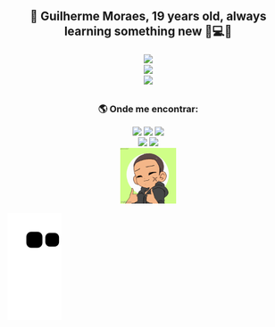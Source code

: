 ## <p align='center'>👋 Guilherme Moraes, 19 years old, always learning something new 💜💻💬</p>

<div align="center">
  <picture >
    <source
      srcset="https://github-readme-stats-git-masterrstaa-rickstaa.vercel.app/api?username=guilhermemoraes1&show_icons=true&theme=ocean_dark&rank_icon=github"
      media="(prefers-color-scheme: dark)"
    />
    <source
      srcset="https://github-readme-stats-git-masterrstaa-rickstaa.vercel.app/api?username=guilhermemoraes1&show_icons=true&theme=buefy&icon_color=41b883&rank_icon=github"
      media="(prefers-color-scheme: light), (prefers-color-scheme: no-preference)"
    />
    <img src="github-readme-stats-git-masterrstaa-rickstaa.vercel.app/api?username=guilhermemoraes1&show_icons=true&theme=ocean_dark&rank_icon=github" />
  </picture>
</div>
<div align="center">
  <picture >
    <source
      srcset="https://github-readme-stats-git-masterrstaa-rickstaa.vercel.app/api/top-langs/?username=guilhermemoraes1&layout=compact&show_icons=true&theme=ocean_dark"
      media="(prefers-color-scheme: dark)"
    />
    <source
      srcset="https://github-readme-stats-git-masterrstaa-rickstaa.vercel.app/api/top-langs/?username=guilhermemoraes1&theme=buefy&layout=compact&show_icons=true"
      media="(prefers-color-scheme: light), (prefers-color-scheme: no-preference)"
    />
    <img src="https://github-readme-stats-git-masterrstaa-rickstaa.vercel.app/api/top-langs/?username=guilhermemoraes1&layout=compact&show_icons=true&theme=ocean_dark" width="400px" />
  </picture>
</div>
<div align="center">
  <picture >
    <source
      srcset="https://github-readme-streak-stats.herokuapp.com/?user=guilhermemoraes1&theme=ocean_dark&hide_border=false"
      media="(prefers-color-scheme: dark)"
    />
    <source
      srcset="https://github-readme-streak-stats.herokuapp.com/?user=guilhermemoraes1&theme=buefy&hide_border=false&currStreakNum=41B883&currStreakLabel=41B883"
      media="(prefers-color-scheme: light), (prefers-color-scheme: no-preference)"
    />
    <img src="https://github-readme-streak-stats.herokuapp.com/?user=guilhermemoraes1&theme=ocean_dark&hide_border=false" />
  </picture>
</div>

  ##
  
### <p align='center'> 🌎 Onde me encontrar:</p>
<div align='center'>
  <a  href="https://twitter.com/guilhermemorae_" target="_blank"><img src="https://img.shields.io/badge/-Twitter-%231DA1F2?style=for-the-badge&logo=twitter&logoColor=white" target="_blank"></a>
  <a href="https://instagram.com/gui_lherme_moraes" target="_blank"><img src="https://img.shields.io/badge/-Instagram-%23E4405F?style=for-the-badge&logo=instagram&logoColor=white" target="_blank"></a>
  <a href = "mailto:liraguilhermemorais@gmail.com"><img src="https://img.shields.io/badge/-Gmail-%23333?style=for-the-badge&logo=gmail&logoColor=white" target="_blank"></a>
</div>
<div align='center'>
  <img src="https://img.shields.io/freecodecamp/points/guilhermemoraes?label=freeCodeCamp&logo=freecodecamp&style=for-the-badge" />
  <a href=""><img src="https://komarev.com/ghpvc/?username=guilhermemoraes1&style=for-the-badge&logo=github&color=blueviolet" target="_blank"></a>
</div>
<div align='center'><img alt="my-gif" height="100" width="100" src="https://github.com/guilhermemoraes1/guilhermemoraes1/blob/main/img/7pgdtp.gif"></div>

![snake animation](https://github.com/guilhermemoraes1/guilhermemoraes1/blob/output/github-contribution-grid-snake.svg)

<!--
Beecrowd
  <a href="https://www.beecrowd.com" target="_blank"><img src="https://img.shields.io/badge/-BeeCrowd-%23FF0000?style=for-the-badge&logo=beecrowd&logoColor=white" alt="BeeCrowd"></a>
LinkedIn
  <a href="https://www.linkedin.com/in/" target="_blank"><img src="https://img.shields.io/badge/-LinkedIn-%230077B5?style=for-the-badge&logo=linkedin&logoColor=white" target="_blank"></a>
-->
